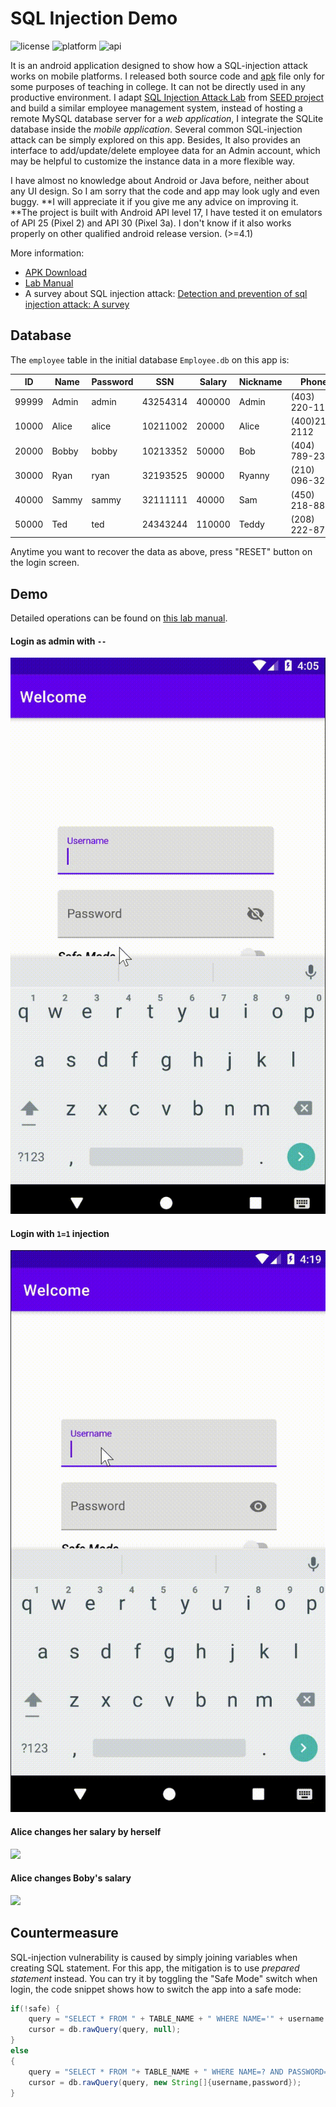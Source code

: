 # SQL Injection Demo

![license](https://img.shields.io/github/license/li-xin-yi/sql-inject-demo?style=flat-square)
![platform](https://img.shields.io/static/v1?label=Android&message=>=4.1&color=green&style=flat-square)
![api](https://img.shields.io/static/v1?label=API%20level&message=17&color=informational&style=flat-square)


It is an android application designed to show how a SQL-injection attack works on mobile platforms. I released both source code and [apk](https://github.com/MoneiBKG/SQL-inject-demo/releases/tag/v0.0.3) file only for some purposes of teaching in college. It can not be directly used in any productive environment. I adapt [SQL Injection Attack Lab](https://seedsecuritylabs.org/Labs_16.04/PDF/Web_SQL_Injection.pdf) from [SEED project](https://seedsecuritylabs.org/) and build a similar employee management system, instead of hosting a remote MySQL database server for a *web application*, I integrate the SQLite database inside the *mobile application*. Several common SQL-injection attack can be simply explored on this app. Besides, It also provides an interface to add/update/delete employee data for an Admin account, which may be helpful to customize the instance data in a more flexible way.

I have almost no knowledge about Android or Java before, neither about any UI design. So I am sorry that the code and app may look ugly and even buggy. **I will appreciate it if you give me any advice on improving it. **The project is built with Android API level 17, I have tested it on emulators of API 25 (Pixel 2) and API 30 (Pixel 3a). I don't know if it also works properly on other qualified android release version. (>=4.1)

More information:

- [APK Download](https://github.com/MoneiBKG/SQL-inject-demo/releases/download/v0.0.3/sql-inject-demo.apk)
- [Lab Manual](https://security-summer-labs.readthedocs.io/en/latest/lab8/readme.html)
- A survey about SQL injection attack: [Detection and prevention of sql injection attack: A survey](https://www.researchgate.net/profile/Zainab-Alwan-5/publication/320108029_Detection_and_Prevention_of_SQL_Injection_Attack_A_Survey/links/59ce63840f7e9b4fd7e1b495/Detection-and-Prevention-of-SQL-Injection-Attack-A-Survey.pdf)

## Database

The `employee` table in the initial database `Employee.db` on this app is:

ID | Name | Password |  SSN | Salary | Nickname | Phone | Email | Address | Birthday
---|---|---|---|---|---|---|---|---|---|
99999 | Admin | admin | 43254314 | 400000 | Admin | (403) 220-1191 | admin@hogwarts.edu | Gryffindor House | 1990-03-05
10000 | Alice | alice | 10211002 | 20000 | Alice | (400)210-2112 | alice@hogwarts.edu | Gryffindor House | 2000-09-20
20000 | Bobby | bobby | 10213352 | 50000 | Bob | (404) 789-2313 | boby@hogwarts.edu | Hufflepuff House | 2000-04-20
30000 | Ryan | ryan | 32193525 | 90000|  Ryanny | (210) 096-3287 | ryan@hogwarts.edu | Ravenclaw House | 2000-04-10
40000 | Sammy | sammy | 32111111 | 40000 | Sam | (450) 218-8876 | samy@hogwarts.edu | Slytherin House | 2000-01-11 
50000 | Ted | ted | 24343244 | 110000 | Teddy | (208) 222-8712 | ted@hogwarts.edu | Azkaban | 2000-11-03

Anytime you want to recover the data as above, press "RESET" button on the login screen.

## Demo

Detailed operations can be found on [this lab manual](https://security-summer-labs.readthedocs.io/en/latest/lab8/readme.html).

#### Login as admin with `--`

![](figs/admin-inject.gif)


#### Login with `1=1` injection

![](figs/alice-inject.gif)

#### Alice changes her salary by herself

![](figs/salary-self.gif)

#### Alice changes Boby's salary

![](figs/salary-boby.gif)

## Countermeasure

SQL-injection vulnerability is caused by simply joining variables when creating SQL statement. For this app, the mitigation is to use *prepared statement* instead. You can try it by toggling the "Safe Mode" switch when login, the code snippet shows how to switch the app into a safe mode:

```java
if(!safe) {
    query = "SELECT * FROM " + TABLE_NAME + " WHERE NAME='" + username + "' AND PASSWORD='" + password + "'";
    cursor = db.rawQuery(query, null);
}
else
{
    query = "SELECT * FROM "+ TABLE_NAME + " WHERE NAME=? AND PASSWORD=?";
    cursor = db.rawQuery(query, new String[]{username,password});
}
```









 
